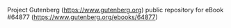 Project Gutenberg (https://www.gutenberg.org) public repository for
eBook #64877 (https://www.gutenberg.org/ebooks/64877)

